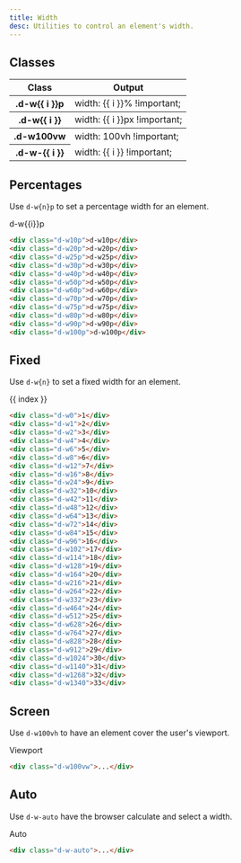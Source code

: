 ```yaml
---
title: Width
desc: Utilities to control an element's width.
---
```


## Classes
<div class="d-h464 d-of-y-scroll d-bb d-bc-black-200">
  <table class="d-table">
    <thead>
      <tr>
        <th scope="col" class="d-w30p">Class</th>
        <th scope="col">Output</th>
      </tr>
    </thead>
    <tbody>
      <tr v-for="i in percentage">
        <th scope="row" class="d-ff-mono d-fc-purple d-fw-normal d-fs12">.d-w{{ i }}p</th>
        <td class="d-ff-mono d-fc-orange-500 d-fs12">width: {{ i }}% !important;</td>
      </tr>
    </tbody>
    <tbody>
      <tr v-for="i in fixed">
        <th scope="row" class="d-ff-mono d-fc-purple d-fw-normal d-fs12">.d-w{{ i }}</th>
        <td class="d-ff-mono d-fc-orange-500 d-fs12">width: {{ i }}px !important;</td>
      </tr>
    </tbody>
    <tbody>
      <tr>
        <th scope="row" class="d-ff-mono d-fc-purple d-fw-normal d-fs12">.d-w100vw</th>
        <td class="d-ff-mono d-fc-orange-500 d-fs12">width: 100vh !important;</td>
      </tr>
      <tr v-for="i in other">
        <th scope="row" class="d-ff-mono d-fc-purple d-fw-normal d-fs12">.d-w-{{ i }}</th>
        <td class="d-ff-mono d-fc-orange-500 d-fs12">width: {{ i }} !important;</td>
      </tr>
    </tbody>
  </table>
</div>

## Percentages
Use `d-w{n}p` to set a percentage width for an element.

<code-well-header class="d-d-flex d-fd-column d-p24 d-bgc-purple-100 d-bgo50 d-w100p d-hmx332 d-stack16 d-fs14 d-ff-mono d-ta-center d-of-y-scroll" custom>
  <div v-for="i in percentage" class="d-d-flex d-fl-center d-ps-relative">
    <span class="d-zi-active d-h64 d-d-flex d-ai-center">d-w{{i}}p</span>
    <div class="d-w100p d-h64 d-ps-absolute d-bgc-purple-200">
      <div class="d-h64 d-bgc-purple-300 d-bar4" :class="`d-w${i}p`"></div>
    </div>
  </div>
</code-well-header>

```html
<div class="d-w10p">d-w10p</div>
<div class="d-w20p">d-w20p</div>
<div class="d-w25p">d-w25p</div>
<div class="d-w30p">d-w30p</div>
<div class="d-w40p">d-w40p</div>
<div class="d-w50p">d-w50p</div>
<div class="d-w60p">d-w60p</div>
<div class="d-w70p">d-w70p</div>
<div class="d-w75p">d-w75p</div>
<div class="d-w80p">d-w80p</div>
<div class="d-w90p">d-w90p</div>
<div class="d-w100p">d-w100p</div>
```

## Fixed
Use `d-w{n}` to set a fixed width for an element.

<code-well-header class="d-d-flex d-fd-column d-p24 d-bgc-pink-100 d-bgo50 d-w100p d-hmx332 d-stack16 d-fs24 d-fw-bold d-ta-center d-of-scroll" custom>
  <div v-for="(i, index) in fixed" class="d-d-flex d-pls-start d-ai-center">
              <span class="d-w48">{{ index }}</span>
              <div class="d-h64 d-bgc-pink-300 d-bar4" :class="`d-w${i}`"></div>
            </div>
</code-well-header>

```html
<div class="d-w0">1</div>
<div class="d-w1">2</div>
<div class="d-w2">3</div>
<div class="d-w4">4</div>
<div class="d-w6">5</div>
<div class="d-w8">6</div>
<div class="d-w12">7</div>
<div class="d-w16">8</div>
<div class="d-w24">9</div>
<div class="d-w32">10</div>
<div class="d-w42">11</div>
<div class="d-w48">12</div>
<div class="d-w64">13</div>
<div class="d-w72">14</div>
<div class="d-w84">15</div>
<div class="d-w96">16</div>
<div class="d-w102">17</div>
<div class="d-w114">18</div>
<div class="d-w128">19</div>
<div class="d-w164">20</div>
<div class="d-w216">21</div>
<div class="d-w264">22</div>
<div class="d-w332">23</div>
<div class="d-w464">24</div>
<div class="d-w512">25</div>
<div class="d-w628">26</div>
<div class="d-w764">27</div>
<div class="d-w828">28</div>
<div class="d-w912">29</div>
<div class="d-w1024">30</div>
<div class="d-w1140">31</div>
<div class="d-w1268">32</div>
<div class="d-w1340">33</div>
```

## Screen
Use `d-w100vh` to have an element cover the user's viewport.

<code-well-header class="d-ps-relative d-d-flex d-jc-center d-p24 d-bgc-yellow-100 d-bgo50 d-w100p d-h3 d-stack16 d-of-y-scroll" custom>
  <div class="d-fl-center d-py16 d-px8 d-w100vw d-h100vh d-bgc-yellow-400 d-bar4 d-fs24 d-fw-bold d-ta-center">Viewport</div>
</code-well-header>

```html
<div class="d-w100vw">...</div>
```

## Auto
Use `d-w-auto` have the browser calculate and select a width.

<code-well-header class="d-ps-relative d-d-flex d-jc-center d-p24 d-bgc-orange-100 d-bgo50 d-w100p d-hmn102 d-stack16" custom>
  <div class="d-fl-center d-py16 d-px8 d-h72 d-w-auto d-bgc-orange-400 d-bar4 d-fs24 d-fw-bold d-ta-center">Auto</div>
</code-well-header>

```html
<div class="d-w-auto">...</div>
```

<script setup>
  import { percentage, fixed, other } from '@data/width-height.json';
</script>
